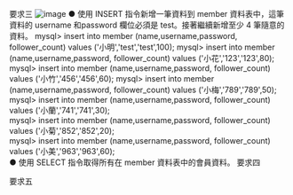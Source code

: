 
要求三
![image](https://user-images.githubusercontent.com/94776718/150916225-ed15d6c2-47b7-44f3-a082-0af032886afb.png)
● 使用 INSERT 指令新增一筆資料到 member 資料表中，這筆資料的 username 和password 欄位必須是 test。接著繼續新增至少 4 筆隨意的資料。
mysql> insert into member (name,username,password, follower_count) values ('小明','test','test',100);
mysql> insert into member (name,username,password, follower_count) values ('小花','123','123',80);
mysql> insert into member (name,username,password, follower_count) values ('小竹','456','456',60);
mysql> insert into member (name,username,password, follower_count) values ('小梅','789','789',50);
mysql> insert into member (name,username,password, follower_count) values ('小蘭','741','741',30);  
mysql> insert into member (name,username,password, follower_count) values ('小菊','852','852',20);  
mysql> insert into member (name,username,password, follower_count) values ('小美','963','963',60);  
● 使用 SELECT 指令取得所有在 member 資料表中的會員資料。
要求四 

要求五
